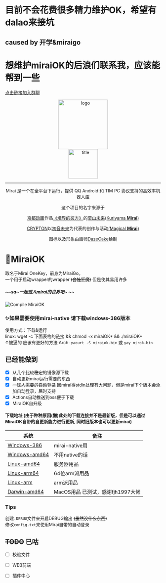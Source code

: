 # 目前不会花费很多精力维护OK，希望有dalao来接坑
## caused by 开学&miraigo

# 想维护miraiOK的后浪们联系我，应该能帮到一些
[点击链接加入群聊](https://jq.qq.com/?_wv=1027&k=6no42ozo)
<div align="center">
   <img width="160" src="assets/mirai.png" alt="logo"></br>


   <img width="95" src="assets/mirai.svg" alt="title">

----
Mirai 是一个在全平台下运行，提供 QQ Android 和 TIM PC 协议支持的高效率机器人库

这个项目的名字来源于
     <p><a href = "http://www.kyotoanimation.co.jp/">京都动画</a>作品<a href = "https://zh.moegirl.org/zh-hans/%E5%A2%83%E7%95%8C%E7%9A%84%E5%BD%BC%E6%96%B9">《境界的彼方》</a>的<a href = "https://zh.moegirl.org/zh-hans/%E6%A0%97%E5%B1%B1%E6%9C%AA%E6%9D%A5">栗山未来(Kuriyama <b>Mirai</b>)</a></p>
     <p><a href = "https://www.crypton.co.jp/">CRYPTON</a>以<a href = "https://www.crypton.co.jp/miku_eng">初音未来</a>为代表的创作与活动<a href = "https://magicalmirai.com/2019/index_en.html">(Magical <b>Mirai</b>)</a></p>
图标以及形象由画师<a href = "">DazeCake</a>绘制
</div>

# 🎃MiraiOK 
取名于Mirai OneKey，前身为MiraiGo。  
一个用于启动wrapper的wrapper ~~(套娃狂魔)~~ 但是使其易用许多
##### ~~sa~一起进入mirai的世界吧~ ~~
![Compile MiraiOK](https://github.com/LXY1226/miraiOK/workflows/Compile%20MiraiOK/badge.svg)


### ✨如果需要使用mirai-native 请下载windows-386版本

使用方式：下载&运行  
linux: wget -c 下面表格的链接 && chmod +x miraiOK* && ./miraiOK*  
↑被逼的 应该有更好的方法
Arch: ```yaourt -S miraiok-bin``` 或 ```yay mirok-bin```

## 已经能做到
- [x] 从几个比较~~稳定~~的镜像源下载
- [x] 自动更新mirai运行需要的东西
- [x] ~~一球人需要的自动登录~~ 因mirai得stdin处理有大问题，但是mirai下个版本会添加自动登录，届时支持
- [x] Actions自动推送到oss便于下载
- [x] MiraiOK自升级 

#### 下载地址 (由于种种原因(懒)此处的下载连接并不是最新版，但是可以通过MiraiOK自带的自更新能力进行更新, 同时旧版本也可以更新mirai)
|系统|备注|
|-------------|---|
|[Windows-386](http://t.imlxy.net:64724/mirai/MiraiOK/miraiOK_windows-386.exe)|mirai-native用|
|[Windows-amd64](http://t.imlxy.net:64724/mirai/MiraiOK/miraiOK_windows-amd64.exe)|不用native的话|
|[Linux-amd64](http://t.imlxy.net:64724/mirai/MiraiOK/miraiOK_linux-amd64)|服务器用品|
|[Linux-arm64](http://t.imlxy.net:64724/mirai/MiraiOK/miraiOK_linux-arm64)|64位arm派用品|
|[Linux-arm](http://t.imlxy.net:64724/mirai/MiraiOK/miraiOK_linu-_arm)|arm派用品|
|[Darwin-amd64](http://t.imlxy.net:64724/mirai/MiraiOK/miraiOK_darwin-amd64)|MacOS用品 已测试，感谢fjh1997大佬|


### Tips
创建`.DEBUG`文件来开启DEBUG输出 ~~(虽然没什么东西)~~  
修改`config.txt`来使用Mirai自带的自动登录  


## ~~TODO~~ 已咕 
- [ ] 校验文件  
- [ ] WEB前端 
- [ ] 插件中心  

